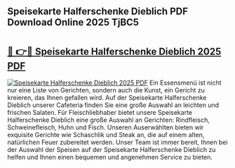 ## Speisekarte Halferschenke Dieblich PDF Download Online 2025 TjBC5

# <h2><a href="http://gcc7xwu.nevu.top/?p=Speisekarte+Halferschenke+Dieblich">🔗 👉🔴 Speisekarte Halferschenke Dieblich 2025 PDF</a></h2>

[![Speisekarte Halferschenke Dieblich 2025 PDF](https://i.imgur.com/dBaPXMq.png)](http://gcc7xwu.nevu.top/?p=Speisekarte+Halferschenke+Dieblich)
Ein Essensmenü ist nicht nur eine Liste von Gerichten, sondern auch die Kunst, ein Gericht zu kreieren, das Ihnen gefallen wird. Auf der Speisekarte Halferschenke Dieblich unserer Cafeteria finden Sie eine große Auswahl an leichten und frischen Salaten. Für Fleischliebhaber bietet unsere Speisekarte Halferschenke Dieblich eine große Auswahl an Gerichten: Rindfleisch, Schweinefleisch, Huhn und Fisch. Unseren Auserwählten bieten wir exquisite Gerichte wie Schaschlik und Steak an, die auf einem alten, natürlichen Feuer zubereitet werden. Unser Team ist immer bereit, Ihnen bei der Auswahl der Speisen auf der Speisekarte Halferschenke Dieblich zu helfen und Ihnen einen bequemen und angenehmen Service zu bieten.
